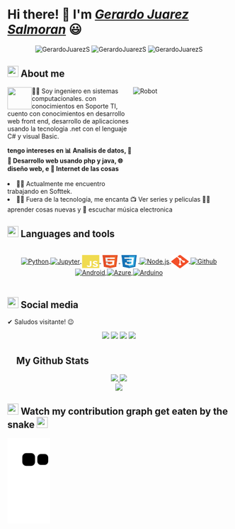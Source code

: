 <h1>Hi there! 👋 I'm  <a href="https://www.linkedin.com/in/gerardojuarezs/"><i>Gerardo Juarez Salmoran</i></a> 😃️</h1>

<div align="center">
  <p align="center" href="https://github.com/GerardoJuarezS"> 
    <img src="https://komarev.com/ghpvc/?username=gerardojuarezs&label=Profile%20views&color=0e75b6&style=flat&color=green" alt="GerardoJuarezS"/> 
    <img src="https://img.shields.io/github/followers/gerardojuarezs.svg?style=flat&logo=github&label=Follow&maxAge=2592000&color=orange" alt="GerardoJuarezS"/> 
    <img src="https://img.shields.io/twitter/follow/JuarezSalmoran?color=blue&label=Follow&logo=twitter&style=flat" alt="GerardoJuarezS"/>   
  </p>
</div>




<div>
  <h2> <img src="https://media.tenor.com/5O65LxemnzkAAAAj/1336.gif" width=25px height=25px/> About me </h2>
  <img align="right" width=220px height=220px alt="Robot" src="https://c.tenor.com/E1Pzp4XyLvMAAAAi/technologist-technologists.gif"/>
  <img src="https://media4.giphy.com/media/LrMBxuVKqDHCOJ79fP/giphy.gif?cid=ecf05e47wjry0t76ho0lwpqqrmgxjbigsfbv95j8um8hsvhw&rid=giphy.gif&ct=s" width=55px height=50px align="left"/>
  <p> 👩‍🔧 Soy ingeniero en sistemas computacionales. con conocimientos en Soporte TI, cuento con conocimientos en desarrollo web front end, desarrollo de aplicaciones usando la tecnologia .net con el lenguaje C# y visual Basic. </p>
  <b> tengo intereses en 📊 Analisis de datos, 🧠🤖 Desarrollo web usando php y java, 🌐 diseño web, e 🦾 Internet de las cosas</b>
  <br>
  <br>
  <!--
  <ul>
    <li>🌱 Actualmente curso: </li>
    <ul>
      <li> Analisis de datos de google en cursera </li>
      <li> Soporte TI de google en cursera </li>
    </ul>
-->
    <li>🐱‍👤 Actualmente me encuentro trabajando en Softtek.</li>
    <li>🐱‍🏍 Fuera de la tecnología, me encanta 📺 Ver series y peliculas 🐱‍💻 aprender cosas nuevas y 🎵 escuchar música electronica  </li>
  </ul>
</div>
<!--
<p align="left"> <a href="https://github.com/ryo-ma/github-profile-trophy"><img src="https://github-profile-trophy.vercel.app/?username=gerardojuarezs" alt="GerardoJuarezS" /></a> </p>
-->
 
<h2><img src="https://c.tenor.com/9LLhY-WtfbcAAAAi/afas-software-afas.gif" width=25px height=25px/> Languages and tools </h2>
<div align="center" valign="top"><br>
  <a href="https://www.python.org/" target="_blank" rel="noreferrer">
    <img align="center" alt="Python" height="30" width="40" src="https://cdn.jsdelivr.net/gh/devicons/devicon/icons/python/python-original.svg">
  </a>
  <a href="https://jupyter.org/" target="_blank" rel="noreferrer">
    <img align="center" alt="Jupyter" width="40" height="30" src="https://cdn.jsdelivr.net/gh/devicons/devicon/icons/jupyter/jupyter-original-wordmark.svg" />
  </a>
 <!-- 
 <img align="center" alt="React" height="30" width="40" src="https://raw.githubusercontent.com/devicons/devicon/master/icons/react/react-original.svg">
  <img align="center" alt="Redux" height="30" width="40" src="https://raw.githubusercontent.com/devicons/devicon/master/icons/redux/redux-original.svg">
-->
  <a href="https://www.javascript.com/" target="_blank" rel="noreferrer">
    <img align="center" alt="JavaScript" height="30" width="40" src="https://raw.githubusercontent.com/devicons/devicon/master/icons/javascript/javascript-plain.svg">
  </a>
  <!-- <img align="center" alt="Js" height="30" width="40" src="https://raw.githubusercontent.com/devicons/devicon/master/icons/typescript/typescript-plain.svg"> -->
  <a href="https://www.w3.org/html/" target="_blank" rel="noreferrer">
    <img align="center" alt="HTML" height="30" width="40" src="https://raw.githubusercontent.com/devicons/devicon/master/icons/html5/html5-original.svg">
  </a>
  <a href="https://www.w3schools.com/css/" target="_blank" rel="noreferrer">
    <img align="center" alt="CSS" height="30" width="40" src="https://raw.githubusercontent.com/devicons/devicon/master/icons/css3/css3-original.svg">
  </a>
  <a href="https://nodejs.org" target="_blank" rel="noreferrer">
    <img align="center" alt="Node.js" height="30" width="40" src="https://cdn.worldvectorlogo.com/logos/nodejs-icon.svg">
  </a>
  <!--<img align="center" alt="Wa-Jest" height="30" width="40" src="https://cdn.jsdelivr.net/gh/devicons/devicon/icons/jest/jest-plain.svg"> -->
  <a href="https://git-scm.com/" target="_blank" rel="noreferrer">
    <img align="center" alt="Git" height="30" width="40" src="https://raw.githubusercontent.com/devicons/devicon/master/icons/git/git-original.svg">
  </a>
  <a href="https://github.com/" target="_blank" rel="noreferrer">
    <img align="center" alt="Github" height="35" width="35" src="https://cdn.iconscout.com/icon/free/png-512/github-153-675523.png">
  </a>
    <!--   <img align="center" alt="github" height="30" width="40" src="https://raw.githubusercontent.com/devicons/devicon/master/icons/github/github-original.svg"> 
  <img align="center" alt="linux" height="30" width="40" src="https://raw.githubusercontent.com/devicons/devicon/master/icons/linux/linux-original.svg"> -->
  <a href="https://developer.android.com" target="_blank" rel="noreferrer">
    <img align="center" alt="Android" width="40" height="30" src="https://cdn.jsdelivr.net/gh/devicons/devicon/icons/android/android-plain.svg" />
  </a>
  <!-- <img align="center" alt="arduino" width="40" height="30" src="https://cdn.worldvectorlogo.com/logos/arduino-1.svg"/> -->
  <a href="https://azure.microsoft.com/en-in/" target="_blank" rel="noreferrer">
    <img align="center" alt="Azure" width="40" height="30" src="https://cdn.jsdelivr.net/gh/devicons/devicon/icons/azure/azure-original.svg" />
  </a>
  <a href="https://www.arduino.cc/" target="_blank" rel="noreferrer">
    <img align="center" alt="Arduino" width="40" height="30" src="https://cdn.jsdelivr.net/gh/devicons/devicon/icons/arduino/arduino-original.svg" />
  </a>
</div><br>

<h2> <img src="https://c.tenor.com/s6c_dD6n6CYAAAAi/microsoft-microsoft-windows.gif" width=25px height=25px/> Social media </h2>
  
  <p>✔ Saludos visitante! 😉️
</div>

<div align="center">
  <a href="https://www.instagram.com/gjsalmoran/" target="_blank"><img src="https://img.shields.io/badge/-Instagram-%23E4405F?style=for-the-badge&logo=instagram&logoColor=white" target="_blank"></a>
  <a href="https://www.linkedin.com/in/gerardojuarezs/" target="_blank"><img src="https://img.shields.io/badge/-LinkedIn-%230077B5?style=for-the-badge&logo=linkedin&logoColor=white" target="_blank"></a> 
  <a href="mailto:gerardo_juarez@hotmail.com"><img src="https://img.shields.io/badge/-Gmail-%23333?style=for-the-badge&logo=gmail&logoColor=white&color=red" target="_blank"></a>
  <a href="https://twitter.com/JuarezSalmoran"><img src="https://img.shields.io/badge/-Twitter-%1DA1F2?style=for-the-badge&logo=twitter&logoColor=white&color=1DA1F2" target="_blank"></a>
</div>

<h2> <img src="https://c.tenor.com/hxHmbBGAThcAAAAi/question.gif" width=15px height=25px/> My Github Stats </h2>



<div align ="center">
  <a href="https://github.com/gerardojuarezs">
    <picture>
      <source media="(prefers-color-scheme: dark)" srcset="https://github-readme-stats.vercel.app/api?username=GerardoJuarezS&count_private=true&include_all_commits=true&show_icons=true&theme=dark&hide_border=false&show_owner=true">
      <img height="150em" src="https://github-readme-stats.vercel.app/api?username=GerardoJuarezS&count_private=true&include_all_commits=true&show_icons=true&theme=light&hide_border=false&show_owner=true">
    </picture>
    <picture>
      <source media="(prefers-color-scheme: dark)" srcset="https://github-readme-stats.vercel.app/api/top-langs/?username=GerardoJuarezS&theme=dark&hide_border=false&&layout=compact">
      <img height="150em" src="https://github-readme-stats.vercel.app/api/top-langs/?username=gerardojuarezs&theme=light&hide_border=false&&layout=compact">
    </picture>
  </a>
</div>

  <div align="center">
    <a href="https://github.com/gerardojuarezs">
      <picture>
        <source media="(prefers-color-scheme: dark)" srcset="https://github-readme-streak-stats.herokuapp.com/?user=gerardojuarezs&theme=dark">
        <img height="150em" align="center" src="https://github-readme-streak-stats.herokuapp.com/?user=gerardojuarezs&theme=light">
      </picture>
    </a>
  </div>

<h2><img src="https://c.tenor.com/kALaOTg9xiYAAAAi/cube-square.gif" width=25px height=25px/>  Watch my contribution graph get eaten by the snake <img src="https://c.tenor.com/AFB6UUnsEZIAAAAi/dm4uz3-foekoe.gif" width=25px height=25px/> </h2>

<div align="ce width=25px/> nter">
   <a href="https://github.com/gerardojuarezs">
     <img align="center" src="https://github.com/GerardoJuarezS/GerardoJuarezS/blob/output/github-contribution-grid-snake.svg" alt="gerardojuarezs" /></p></p>
 </div>
